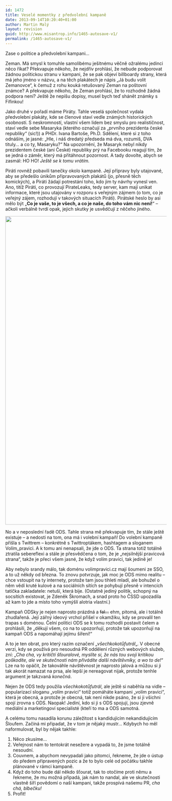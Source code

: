 ```yaml
---
id: 1472
title: Veselé momentky z předvolební kampaně
date: 2013-09-14T10:20:40+01:00
author: Martin Malý
layout: revision
guid: http://www.misantrop.info/1465-autosave-v1/
permalink: /1465-autosave-v1/
---
```

Zase o politice a předvolební kampani&#8230;

<!--more-->

Zeman. Má smysl k tomuhle samolibému ješitnému věčně ožralému jedinci něco říkat? Překvapuje někoho, že nejdřív prohlásí, že nebude podporovat žádnou politickou stranu v kampani, že se pak objeví billboardy strany, která má jeho jméno v názvu, a na těch plakátech je nápis &#8222;Já budu volit Zemanovce&#8220;, k čemuž z rohu kouká retušovaný Zeman na poštovní známce? A překvapuje někoho, že Zeman prohlásí, že to rozhodně žádná podpora není? Ještě že nepíšu dopisy, musel bych teď shánět známky s Fifinkou!

Jako druhé v pořadí máme Piráty. Tahle veselá společnost vydala předvolební plakáty, kde se členové staví vedle známých historických osobností. S neskromností, vlastní všem lidem bez smyslu pro realističnost, staví vedle sebe Masaryka (kterého označují za &#8222;prvního prezidenta české republiky&#8220; (sic!)) a PHDr. Ivana Bartoše, Ph.D. Sdělení, které si z toho odnáším, je jasné: &#8222;Hle, i náš dredatý předseda má dva, rozumíš, DVA tituly&#8230; a co ty, Masaryku?&#8220; Na upozornění, že Masaryk nebyl nikdy prezidentem české (ani České) republiky prý na Facebooku reagují tím, že se jedná o záměr, který má přitáhnout pozornost. A tady dovolte, abych se zasmál: HO HO! _Ještě se k tomu vrátím._

Piráti rovněž pobavili tanečky okolo kampaně. Její přípravy byly utajované, aby se předešlo únikům připravovaných plakátů (jo, přesně těch komických), a Piráti žádají potrestání toho, kdo jim ty návrhy vynesl ven. Ano, titíž Piráti, co provozují PirateLeaks, tedy server, kam mají unikat informace, které jsou utajovány v rozporu s veřejným zájmem (o tom, co je veřejný zájem, rozhodují v takových situacích Piráti). Pirátské heslo by asi mělo být &#8222;**Co je vaše, to je všech, a co je naše, do toho vám nic není!**&#8220; &#8211; ačkoli verbálně tvrdí opak, jejich skutky je usvědčují z něčeho jiného.

<a href="http://www.misantrop.info/vesele-momentky-z-predvolebni-kampane/1240545_10151781881944039_163354117_n/" rel="attachment wp-att-1467"><img class="aligncenter size-full wp-image-1467" alt="" src="http://www.misantrop.info/wp-content/uploads/2013/09/1240545_10151781881944039_163354117_n.jpg" width="681" height="960" srcset="https://www.misantrop.info/wp-content/uploads/2013/09/1240545_10151781881944039_163354117_n.jpg 681w, https://www.misantrop.info/wp-content/uploads/2013/09/1240545_10151781881944039_163354117_n-141x200.jpg 141w, https://www.misantrop.info/wp-content/uploads/2013/09/1240545_10151781881944039_163354117_n-354x500.jpg 354w" sizes="(max-width: 681px) 100vw, 681px" /></a>

No a v neposlední řadě ODS. Tahle strana mě překvapuje tím, že stále ještě existuje &#8211; a nedosti na tom, ona má i volební kampaň! Do volební kampaně přišla s Twittrem &#8211; konkrétně s Twittroptákem, hashtagem a sloganem Volím_pravici. A k tomu ani nenapsali, že jde o ODS. Ta strana totiž totálně ztratila sebereflexi a stále je přesvědčena o tom, že je &#8222;nejsilnější pravicová strana&#8220;, takže je přeci všem jasné, že když volím pravici, tak jedině je!

Aby nebylo srandy málo, tak doménu volimpravici.cz mají šoumeni ze SSO, a to už někdy od března. To znovu potvrzuje, jak moc je ODS mimo realitu &#8211; chce vstoupit na ty internety, protože tam jsou tihleti mladí, ale bohužel o něm vědí kruté kulové a na sociálních sítích se pohybují přesně v intencích tatíčka zakladatele: netuší, která bije. (Ostatně jediný politik, schopný na socsítích existovat, je Zdeněk Škromach, a snad proto ho ČSSD upozadila až kam to jde a místo toho vymýšlí alotria vlastní.)

Kampaň ODSky je nejen naprosto prázdná a <del>fal&#8230;</del> ehm, pitomá, ale i totálně zhudlařená. Její zářný ideový vrchol přišel v okamžiku, kdy se provalil ten trapas s doménou. Čelní politici ODS se k tomu rozhodli postavit čelem a prohlásili, že &#8222;děkují všem, co na to upozorňují, protože tak upozorňují na kampaň ODS a napomáhají jejímu šíření!&#8220;

A to je ten obrat, pro který razím označení &#8222;_všechkokotůfutrál_&#8222;. V obecné verzi, kdy se používá pro nesoudná PR oddělení různých webových služeb, zní: &#8222;_Cha cha, vy kritičtí šťouralové, myslíte si, že nás tou svojí kritikou poškodíte, ale ve skutečnosti nám přivádíte další návštěvníky, a wo to de!_&#8220; Lze na to opáčit, že takováhle návštěvnost je naprosto jalová a můžou si ji tak akorát namazat na prsa, ale lepší je nereagovat nijak, protože tenhle argument je takzvaná _konečná_.

Nejen že ODS tedy použila _všechkokotůfutrál_, ale ještě si naběhla na vidle &#8211; popularizací sloganu &#8222;volím pravici&#8220; totiž pomáháte kampani &#8222;volím pravici&#8220;, která je obecná, a protože je obecná, tak není nikde psáno, že si ji všichni spojí zrovna s ODS. Naopak! Jediní, kdo si ji s ODS spojují, jsou zjevně mediální a marketingoví specialisté (kteří to ma a ODS samotná.

A celému tomu nasadila korunu záležitost s kandidujícím nekandidujícím Šloufem. Začíná mi připadat, že v tom je nějaký mustr&#8230; Kdybych ho měl naformulovat, byl by nějak takhle:

  1. Něco zkusíme&#8230;
  2. Veřejnost nám to tentokrát nesežere a vypadá to, že jsme totálně nesoudní.
  3. Couvnem, a abychom nevypadali jako pitomci, řekneme, že jde o ústup do předem připravených pozic a že to bylo celé od počátku takhle plánované v rámci kampaně.
  4. Když do toho bude dál někdo šťourat, tak to otočíme proti němu a řekneme, že mu možná připadá, jak nám to nandal, ale ve skutečnosti vlastně šíří povědomí o naší kampani, takže prospívá našemu PR, _cha chá, blbečku!_
  5. Profit!